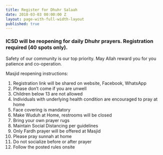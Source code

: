 ```yaml
---
title: Register for Dhuhr Salaah
date: 2018-03-03 00:00:00 Z
layout: page-with-full-width-layout
published: true
---
```


### ICSD will be reopening for daily Dhuhr prayers. Registration required (40 spots only).

Safety of our community is our top priority. May Allah reward you for you patience and co-operation.

Masjid reopening instructions:

1. Registration link will be shared on website, Facebook, WhatsApp
2. Please don’t come if you are unwell
3. Children below 13 are not allowed
4. Individuals with underlying health condition are encouraged to pray at home
5. Face covering is mandatory
6. Make Wuduh at Home, restrooms will be closed
7. Bring your own prayer rugs
8. Maintain Social Distancing per guidelines
9. Only Fardh  prayer will be offered at Masjid
10. Please pray sunnah at home
11. Do not socialize before or after prayer
12. Follow the posted rules onsite

<div id="eventbrite-widget-container-108501272226"></div>

<script src="https://www.eventbrite.com/static/widgets/eb_widgets.js"></script>

<script type="text/javascript">
    var exampleCallback = function() {
        console.log('Order complete!');
    };

    window.EBWidgets.createWidget({
        // Required
        widgetType: 'checkout',
        eventId: '108501272226',
        iframeContainerId: 'eventbrite-widget-container-108501272226',

        // Optional
        iframeContainerHeight: 800,  // Widget height in pixels. Defaults to a minimum of 425px if not provided
        onOrderComplete: exampleCallback  // Method called when an order has successfully completed
    });
</script>

